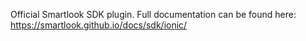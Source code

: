 
Official Smartlook SDK plugin.
Full documentation can be found here: https://smartlook.github.io/docs/sdk/ionic/
